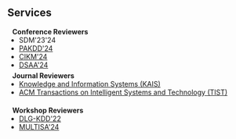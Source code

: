## Services

<h4 style="margin:0 10px 0;">Conference Reviewers</h4>

<ul style="margin:0 0 5px;">
  <li><autocolor>SDM'23'24</autocolor></a></li>
  <li><a href=""><autocolor>PAKDD'24</autocolor></a></li>
  <li><a href=""><autocolor>CIKM'24</autocolor></a></li>
  <li><a href=""><autocolor>DSAA'24</autocolor></a></li>
</ul>

<h4 style="margin:0 10px 0;">Journal Reviewers</h4>

<ul style="margin:0 0 20px;">
  <li><a href=""><autocolor>Knowledge and Information Systems (KAIS)</autocolor></a></li>
  <li><a href=""><autocolor>ACM Transactions on Intelligent Systems and Technology (TIST)</autocolor></a></li>
</ul>

<h4 style="margin:0 10px 0;">Workshop Reviewers</h4>

<ul style="margin:0 0 20px;">
  <li><a href=""><autocolor>DLG-KDD'22</autocolor></a></li>
  <li><a href=""><autocolor>MULTISA'24</autocolor></a></li>
</ul>
